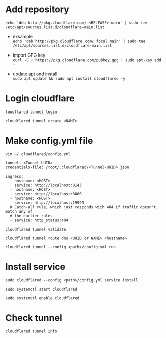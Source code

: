 # Add repository
```echo 'deb http://pkg.cloudflare.com/ <RELEASE> main' | sudo tee /etc/apt/sources.list.d/cloudflare-main.list```
- exsample  
```echo 'deb http://pkg.cloudflare.com/ focal main' | sudo tee /etc/apt/sources.list.d/cloudflare-main.list```

- import GPG key  
```curl -C - https://pkg.cloudflare.com/pubkey.gpg | sudo apt-key add -```

- update apt and install  
```sudo apt update && sudo apt install cloudflared -y```

# Login cloudflare
```loudflared tunnel login```

```cloudflared tunnel create <NAME>```
  
# Make config.yml file

```vim ~/.cloudflared/config.yml```
```
tunnel: <Tunnel-UUID>
credentials-file: /root/.cloudflared/<Tunnel-UUID>.json

ingress:
  - hostname: <HOST>
    service: http://localhost:8143
  - hostname: <HOST>
    service: http://localhost:3000
  - hostname: <HOST>
    service: http://localhost:19999
  # Catch-all rule, which just responds with 404 if traffic doesn't match any of
  # the earlier rules
  - service: http_status:404
```

```cloudflared tunnel validate```

```cloudflared tunnel route dns <UUID or NAME> <hostname>```

```cloudflared tunnel --config <path>/config.yml run```

# Install service

```sudo cloudflared --config <path>/config.yml service install```

```sudo systemctl start cloudflared```

```sudo systemctl enable cloudflared```

# Check tunnel

```cloudflared tunnel info```
